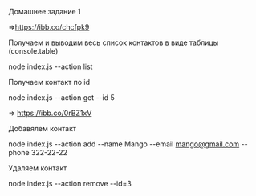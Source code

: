 Домашнее задание 1

=>https://ibb.co/chcfpk9

Получаем и выводим весь список контактов в виде таблицы (console.table)

node index.js --action list

Получаем контакт по id

node index.js --action get --id 5

=> https://ibb.co/0rBZ1xV

Добавялем контакт

node index.js --action add --name Mango --email mango@gmail.com --phone 322-22-22

Удаляем контакт

node index.js --action remove --id=3

